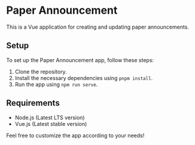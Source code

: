 # Paper Announcement

This is a Vue application for creating and updating paper announcements.

## Setup
To set up the Paper Announcement app, follow these steps:
1. Clone the repository.
2. Install the necessary dependencies using `pnpm install`.
3. Run the app using `npm run serve`.

## Requirements
- Node.js (Latest LTS version)
- Vue.js (Latest stable version)

Feel free to customize the app according to your needs!